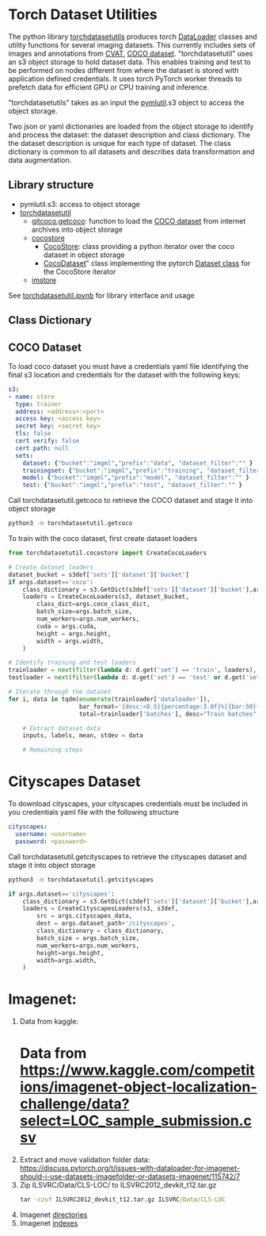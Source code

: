 # Torch Dataset Utilities

The python library [torchdatasetutils](https://pypi.org/project/torchdatasetutil/) produces torch [DataLoader](https://pytorch.org/docs/stable/data.html#torch.utils.data.DataLoader) classes and utility functions for several imaging datasets.  This currently includes sets of images and annotations from [CVAT](https://github.com/openvinotoolkit/cvat), [COCO dataset](https://cocodataset.org/).  "torchdatasetutil" uses an s3 object storage to hold dataset data.  This enables training and test to be performed on nodes different from where the dataset is stored with application defined credentials.  It uses torch PyTorch worker threads to prefetch data for efficient GPU or CPU training and inference.

"torchdatasetutils" takes as an input the [pymlutil](https://pypi.org/project/pymlutil/).s3 object to access the object storage.

Two json or yaml dictionaries are loaded from the object storage to identify and process the dataset: the dataset description and class dictionary.  The the dataset description is unique for each type of dataset.  The class dictionary is common to all datasets and describes data transformation and data augmentation.

## Library structure
- pymlutil.s3: access to object storage
- [torchdatasetutil](https://pypi.org/project/torchdatasetutil/)
    - [gitcoco.getcoco](https://github.com/bhlarson/torchdatasetutil/blob/main/torchdatasetutil/getcoco.py#L25): function to load the [COCO dataset](https://cocodataset.org/) from internet archives into object storage
    - [cocostore](https://github.com/bhlarson/torchdatasetutil/blob/main/torchdatasetutil/cocostore.py)
        - [CocoStore](https://github.com/bhlarson/torchdatasetutil/blob/main/torchdatasetutil/cocostore.py#L17): class providing a python iterator over the coco dataset in object storage
        - [CocoDataset](https://github.com/bhlarson/torchdatasetutil/blob/main/torchdatasetutil/cocostore.py)" class implementing the pytorch [Dataset class](https://pytorch.org/docs/stable/data.html#dataset-types) for the CocoStore iterator
    - [imstore](https://github.com/bhlarson/torchdatasetutil/blob/main/torchdatasetutil/imstore.py)

See [torchdatasetutil.ipynb](https://github.com/bhlarson/torchdatasetutil/blob/main/torchdatasetutil.ipynb) for library interface and usage

## Class Dictionary

## COCO Dataset
To load coco dataset you must have a credentials yaml file identifying the final s3 location and credentials for the dataset with the following keys:

```yaml
s3:
- name: store
  type: trainer
  address: <address>:<port>
  access key: <access key>
  secret key: <secret key>
  tls: false
  cert verify: false
  cert path: null
  sets:
    dataset: {"bucket":"imgml","prefix":"data", "dataset_filter":"" }
    trainingset: {"bucket":"imgml","prefix":"training", "dataset_filter":"" }
    model: {"bucket":"imgml","prefix":"model", "dataset_filter":"" }
    test: {"bucket":"imgml","prefix":"test", "dataset_filter":"" }
```

Call torchdatasetutil.getcoco to retrieve the COCO dataset and stage it into object storage
```cmd
python3 -m torchdatasetutil.getcoco
```

To train with the coco dataset, first create dataset loaders
```python
from torchdatasetutil.cocostore import CreateCocoLoaders

# Create dataset loaders
dataset_bucket = s3def['sets']['dataset']['bucket']
if args.dataset=='coco':
    class_dictionary = s3.GetDict(s3def['sets']['dataset']['bucket'],args.coco_class_dict)
    loaders = CreateCocoLoaders(s3, dataset_bucket, 
        class_dict=args.coco_class_dict, 
        batch_size=args.batch_size,
        num_workers=args.num_workers,
        cuda = args.cuda,
        height = args.height,
        width = args.width,
    )

# Identify training and test loaders
trainloader = next(filter(lambda d: d.get('set') == 'train', loaders), None)
testloader = next(filter(lambda d: d.get('set') == 'test' or d.get('set') == 'val', loaders), None)

# Iterate through the dataset
for i, data in tqdm(enumerate(trainloader['dataloader']), 
                    bar_format='{desc:<8.5}{percentage:3.0f}%|{bar:50}{r_bar}', 
                    total=trainloader['batches'], desc="Train batches", disable=args.job):

    # Extract dataset data
    inputs, labels, mean, stdev = data

    # Remaining steps

```

# Cityscapes Dataset
To download cityscapes, your cityscapes credentials must be included in you credentials yaml file with the following structure

```yaml
cityscapes:
  username: <username>
  password: <password>
```
Call torchdatasetutil.getcityscapes to retrieve the cityscapes dataset and stage it into object storage
```cmd
python3 -m torchdatasetutil.getcityscapes
```
```python
if args.dataset=='cityscapes':
    class_dictionary = s3.GetDict(s3def['sets']['dataset']['bucket'],args.cityscapes_class_dict)
    loaders = CreateCityscapesLoaders(s3, s3def, 
        src = args.cityscapes_data,
        dest = args.dataset_path+'/cityscapes',
        class_dictionary = class_dictionary,
        batch_size = args.batch_size, 
        num_workers=args.num_workers,
        height=args.height,
        width=args.width, 
    )
```

# Imagenet:
1. Data from kaggle:
    # Data from https://www.kaggle.com/competitions/imagenet-object-localization-challenge/data?select=LOC_sample_submission.csv
1. Extract and move validation folder data:
    https://discuss.pytorch.org/t/issues-with-dataloader-for-imagenet-should-i-use-datasets-imagefolder-or-datasets-imagenet/115742/7
1. Zip ILSVRC/Data/CLS-LOC/ to ILSVRC2012_devkit_t12.tar.gz
    ```cmd
    tar -czvf ILSVRC2012_devkit_t12.tar.gz ILSVRC/Data/CLS-LOC
    ```
1. Imagenet [directories](https://github.com/HoldenCaulfieldRye/caffe/blob/master/data/ilsvrc12/synset_words.txt)
1. Imagenet [indexes](https://deeplearning.cms.waikato.ac.nz/user-guide/class-maps/IMAGENET/)
